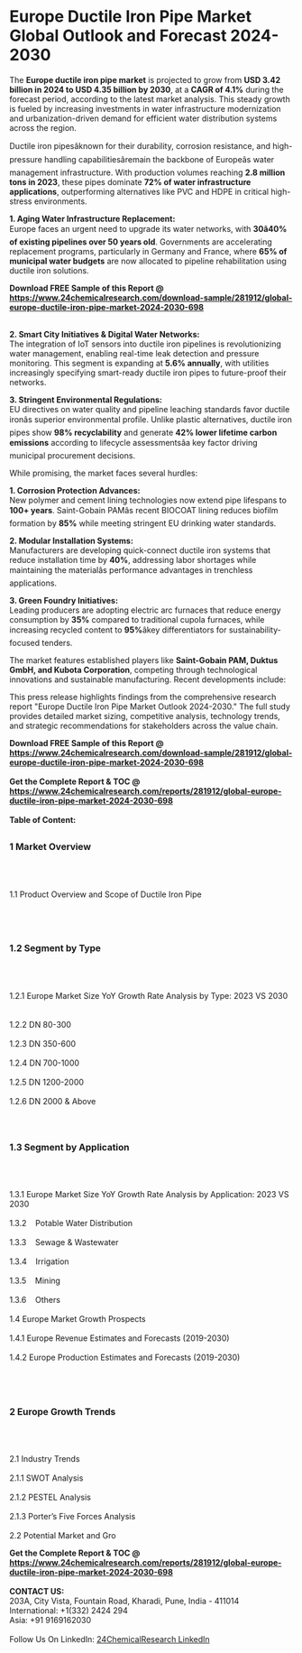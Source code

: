 <h1>Europe Ductile Iron Pipe Market Global Outlook and Forecast 2024-2030</h1><p>The <strong>Europe ductile iron pipe market</strong> is projected to grow from <strong>USD 3.42 billion in 2024 to USD 4.35 billion by 2030</strong>, at a <strong>CAGR of 4.1%</strong> during the forecast period, according to the latest market analysis. This steady growth is fueled by increasing investments in water infrastructure modernization and urbanization-driven demand for efficient water distribution systems across the region.</p><p>Ductile iron pipesâknown for their durability, corrosion resistance, and high-pressure handling capabilitiesâremain the backbone of Europeâs water management infrastructure. With production volumes reaching <strong>2.8 million tons in 2023</strong>, these pipes dominate <strong>72% of water infrastructure applications</strong>, outperforming alternatives like PVC and HDPE in critical high-stress environments.</p><p><strong>1. Aging Water Infrastructure Replacement:</strong><br>
Europe faces an urgent need to upgrade its water networks, with <strong>30â40% of existing pipelines over 50 years old</strong>. Governments are accelerating replacement programs, particularly in Germany and France, where <strong>65% of municipal water budgets</strong> are now allocated to pipeline rehabilitation using ductile iron solutions.</p><div><b>Download FREE Sample of this Report @ 
            <a href="https://www.24chemicalresearch.com/download-sample/281912/global-europe-ductile-iron-pipe-market-2024-2030-698">
            https://www.24chemicalresearch.com/download-sample/281912/global-europe-ductile-iron-pipe-market-2024-2030-698</a></b></div><br><p><strong>2. Smart City Initiatives &amp; Digital Water Networks:</strong><br>
The integration of IoT sensors into ductile iron pipelines is revolutionizing water management, enabling real-time leak detection and pressure monitoring. This segment is expanding at <strong>5.6% annually</strong>, with utilities increasingly specifying smart-ready ductile iron pipes to future-proof their networks.</p><p><strong>3. Stringent Environmental Regulations:</strong><br>
EU directives on water quality and pipeline leaching standards favor ductile ironâs superior environmental profile. Unlike plastic alternatives, ductile iron pipes show <strong>98% recyclability</strong> and generate <strong>42% lower lifetime carbon emissions</strong> according to lifecycle assessmentsâa key factor driving municipal procurement decisions.</p><p>While promising, the market faces several hurdles:</p><p><strong>1. Corrosion Protection Advances:</strong><br>
New polymer and cement lining technologies now extend pipe lifespans to <strong>100+ years</strong>. Saint-Gobain PAMâs recent BIOCOAT lining reduces biofilm formation by <strong>85%</strong> while meeting stringent EU drinking water standards.</p><p><strong>2. Modular Installation Systems:</strong><br>
Manufacturers are developing quick-connect ductile iron systems that reduce installation time by <strong>40%</strong>, addressing labor shortages while maintaining the materialâs performance advantages in trenchless applications.</p><p><strong>3. Green Foundry Initiatives:</strong><br>
Leading producers are adopting electric arc furnaces that reduce energy consumption by <strong>35%</strong> compared to traditional cupola furnaces, while increasing recycled content to <strong>95%</strong>âkey differentiators for sustainability-focused tenders.</p><p>The market features established players like <strong>Saint-Gobain PAM, Duktus GmbH, and Kubota Corporation</strong>, competing through technological innovations and sustainable manufacturing. Recent developments include:</p><p>This press release highlights findings from the comprehensive research report "Europe Ductile Iron Pipe Market Outlook 2024-2030." The full study provides detailed market sizing, competitive analysis, technology trends, and strategic recommendations for stakeholders across the value chain.</p><div><b>Download FREE Sample of this Report @ 
            <a href="https://www.24chemicalresearch.com/download-sample/281912/global-europe-ductile-iron-pipe-market-2024-2030-698">
            https://www.24chemicalresearch.com/download-sample/281912/global-europe-ductile-iron-pipe-market-2024-2030-698</a></b></div><br><div><b>Get the Complete Report & TOC @ 
            <a href="https://www.24chemicalresearch.com/reports/281912/global-europe-ductile-iron-pipe-market-2024-2030-698">
            https://www.24chemicalresearch.com/reports/281912/global-europe-ductile-iron-pipe-market-2024-2030-698</a></b></div><br>
            <b>Table of Content:</b><p><h2><span style="font-size:16px"><strong>1 Market Overview&nbsp;&nbsp; &nbsp;</strong></span></h2><br />
<br />
<p>1.1 Product Overview and Scope of Ductile Iron Pipe&nbsp;</p><br />
<br />
<h2><strong><span style="font-size:16px">1.2 Segment by Type&nbsp;&nbsp; &nbsp;</span></strong></h2><br />
<br />
<p>1.2.1 Europe Market Size YoY Growth Rate Analysis by Type: 2023 VS 2030&nbsp;&nbsp; &nbsp;<br /><br />
1.2.2 DN 80-300&nbsp;&nbsp; &nbsp;<br /><br />
1.2.3 DN 350-600<br /><br />
1.2.4 DN 700-1000<br /><br />
1.2.5 DN 1200-2000<br /><br />
1.2.6 DN 2000 & Above<br /><br />
<br />
<h2><span style="font-size:16px"><strong>1.3 Segment by Application&nbsp;&nbsp;</strong></span></h2><br />
<br />
<p>1.3.1 Europe Market Size YoY Growth Rate Analysis by Application: 2023 VS 2030&nbsp;&nbsp; &nbsp;<br /><br />
1.3.2&nbsp;&nbsp; &nbsp;Potable Water Distribution<br /><br />
1.3.3&nbsp;&nbsp; &nbsp;Sewage & Wastewater<br /><br />
1.3.4&nbsp;&nbsp; &nbsp;Irrigation<br /><br />
1.3.5&nbsp;&nbsp; &nbsp;Mining<br /><br />
1.3.6&nbsp;&nbsp; &nbsp;Others<br /><br />
1.4 Europe Market Growth Prospects&nbsp;&nbsp; &nbsp;<br /><br />
1.4.1 Europe Revenue Estimates and Forecasts (2019-2030)&nbsp;&nbsp; &nbsp;<br /><br />
1.4.2 Europe Production Estimates and Forecasts (2019-2030)&nbsp;&nbsp;</p><br />
<br />
<h2><span style="font-size:16px"><strong>2 Europe Growth Trends&nbsp;&nbsp; &nbsp;</strong></span></h2><br />
<br />
<p>2.1 Industry Trends&nbsp;&nbsp; &nbsp;<br /><br />
2.1.1 SWOT Analysis&nbsp;&nbsp; &nbsp;<br /><br />
2.1.2 PESTEL Analysis&nbsp;&nbsp; &nbsp;<br /><br />
2.1.3 Porter&rsquo;s Five Forces Analysis&nbsp;&nbsp; &nbsp;<br /><br />
2.2 Potential Market and Gro</p><div><b>Get the Complete Report & TOC @ 
            <a href="https://www.24chemicalresearch.com/reports/281912/global-europe-ductile-iron-pipe-market-2024-2030-698">
            https://www.24chemicalresearch.com/reports/281912/global-europe-ductile-iron-pipe-market-2024-2030-698</a></b></div><br><b>CONTACT US:</b><br>
            203A, City Vista, Fountain Road, Kharadi, Pune, India - 411014<br>
            International: +1(332) 2424 294<br>
            Asia: +91 9169162030 <br><br>
            Follow Us On LinkedIn: <a href="https://www.linkedin.com/company/24chemicalresearch/">24ChemicalResearch LinkedIn</a>